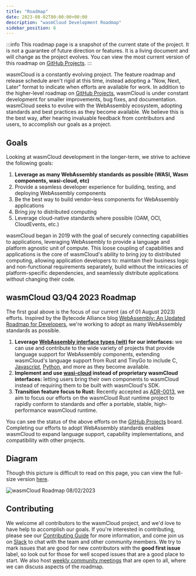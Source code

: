 ```yaml
---
title: "Roadmap"
date: 2023-08-02T00:00:00+00:00
description: "wasmCloud Development Roadmap"
sidebar_position: 6
---
```


:::info
This roadmap page is a snapshot of the current state of the project. It is not a guarantee of future direction or features. It is a living document and will change as the project evolves. You can view the most current version of this roadmap on [GitHub Projects](https://github.com/orgs/wasmCloud/projects/7/views/3).
:::

wasmCloud is a constantly evolving project. The feature roadmap and release schedule aren't rigid at this time, instead adopting a "Now, Next, Later" format to indicate when efforts are available for work. In addition to the higher-level roadmap on [GitHub Projects](https://github.com/orgs/wasmCloud/projects/7/views/3), wasmCloud is under constant development for smaller improvements, bug fixes, and documentation. wasmCloud seeks to evolve with the WebAssembly ecosystem, adopting standards and best practices as they become available. We believe this is the best way, after hearing invaluable feedback from contributors and users, to accomplish our goals as a project.

## Goals

Looking at wasmCloud development in the longer-term, we strive to achieve the following goals:

1. **Leverage as many WebAssembly standards as possible (WASI, Wasm components, wasi-cloud, etc)**
1. Provide a seamless developer experience for building, testing, and deploying WebAssembly components
1. Be the best way to build vendor-less components for WebAssembly applications
1. Bring joy to distributed computing
1. Leverage cloud-native standards where possible (OAM, OCI, CloudEvents, etc.)

wasmCloud began in 2019 with the goal of securely connecting capabilities to applications, leveraging WebAssembly to provide a language and platform agnostic unit of compute. This loose coupling of capabilities and applications is the core of wasmCloud's ability to bring joy to distributed computing, allowing application developers to: maintain their business logic and non-functional requirements separately, build without the intricacies of platform-specific dependencies, and seamlessly distribute applications without changing their code.

## wasmCloud Q3/Q4 2023 Roadmap

The first goal above is the focus of our current (as of 01 August 2023) efforts. Inspired by the Bytecode Alliance blog [WebAssembly: An Updated Roadmap for Developers](https://bytecodealliance.org/articles/webassembly-the-updated-roadmap-for-developers), we're working to adopt as many WebAssembly standards as possible.

1. **Leverage [WebAssembly interface types (wit)](https://github.com/WebAssembly/component-model/blob/main/design/mvp/WIT.md) for our interfaces:** we can use and contribute to the wide variety of projects that provide language support for WebAssembly components, extending wasmCloud's language support from Rust and TinyGo to include C, [Javascript](https://github.com/bytecodealliance/jco), [Python](https://github.com/dicej/componentize-py), and more as they become available.
1. **Implement and use [wasi-cloud](https://github.com/WebAssembly/wasi-cloud-core) instead of proprietary wasmCloud interfaces:** letting users bring their own components to wasmCloud instead of requiring them to be built with wasmCloud's SDK.
1. **Transition feature focus to Rust:** Recently accepted as [ADR-0013](https://github.com/wasmCloud/wasmCloud/blob/main/adr/0013-transition-feature-focus-to-rust.md), we aim to focus our efforts on the wasmCloud Rust runtime project to rapidly conform to standards and offer a portable, stable, high-performance wasmCloud runtime.

You can see the status of the above efforts on the [GitHub Projects](https://github.com/orgs/wasmCloud/projects/7/views/3) board. Completing our efforts to adopt WebAssembly standards enables wasmCloud to expand language support, capability implementations, and compatibility with other projects.

## Diagram

Though this picture is difficult to read on this page, you can view the full-size version [here](/img/roadmap-08022023.png).

![wasmCloud Roadmap 08/02/2023](/img/roadmap-08022023.png)

## Contributing

We welcome all contributors to the wasmCloud project, and we'd love to have help to accomplish our goals. If you're interested in contributing, please see our [Contributing Guide](https://github.com/wasmCloud/wasmCloud/blob/main/CONTRIBUTING.md) for more information, and come join us on [Slack](https://slack.wasmcloud.com) to chat with the team and other community members. We try to mark issues that are good for new contributors with the **good first issue** label, so look out for those for well scoped issues that are a good place to start. We also host [weekly community meetings](https://calendar.google.com/calendar/u/0/embed?src=c_6cm5hud8evuns4pe5ggu3h9qrs@group.calendar.google.com) that are open to all, where we can discuss aspects of the roadmap.
